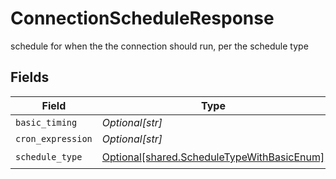 # ConnectionScheduleResponse

schedule for when the the connection should run, per the schedule type


## Fields

| Field                                                                                              | Type                                                                                               | Required                                                                                           | Description                                                                                        |
| -------------------------------------------------------------------------------------------------- | -------------------------------------------------------------------------------------------------- | -------------------------------------------------------------------------------------------------- | -------------------------------------------------------------------------------------------------- |
| `basic_timing`                                                                                     | *Optional[str]*                                                                                    | :heavy_minus_sign:                                                                                 | N/A                                                                                                |
| `cron_expression`                                                                                  | *Optional[str]*                                                                                    | :heavy_minus_sign:                                                                                 | N/A                                                                                                |
| `schedule_type`                                                                                    | [Optional[shared.ScheduleTypeWithBasicEnum]](undefined/models/shared/scheduletypewithbasicenum.md) | :heavy_check_mark:                                                                                 | N/A                                                                                                |